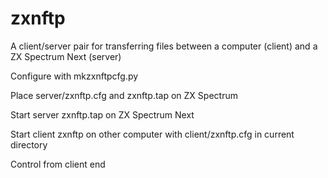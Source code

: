 # zxnftp

A client/server pair for transferring files between a computer
(client) and a ZX Spectrum Next (server)

Configure with mkzxnftpcfg.py

Place server/zxnftp.cfg and zxnftp.tap on ZX Spectrum

Start server zxnftp.tap on ZX Spectrum Next

Start client zxnftp on other computer with client/zxnftp.cfg in
current directory

Control from client end
